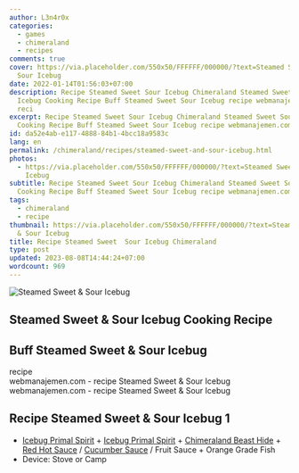```yaml
---
author: L3n4r0x
categories:
  - games
  - chimeraland
  - recipes
comments: true
cover: https://via.placeholder.com/550x50/FFFFFF/000000/?text=Steamed Sweet &
  Sour Icebug
date: 2022-01-14T01:56:03+07:00
description: Recipe Steamed Sweet Sour Icebug Chimeraland Steamed Sweet Sour
  Icebug Cooking Recipe Buff Steamed Sweet Sour Icebug recipe webmanajemen.com -
  reci
excerpt: Recipe Steamed Sweet Sour Icebug Chimeraland Steamed Sweet Sour Icebug
  Cooking Recipe Buff Steamed Sweet Sour Icebug recipe webmanajemen.com - reci
id: da52e4ab-e117-4888-84b1-4bcc18a9583c
lang: en
permalink: /chimeraland/recipes/steamed-sweet-and-sour-icebug.html
photos:
  - https://via.placeholder.com/550x50/FFFFFF/000000/?text=Steamed Sweet & Sour
    Icebug
subtitle: Recipe Steamed Sweet Sour Icebug Chimeraland Steamed Sweet Sour Icebug
  Cooking Recipe Buff Steamed Sweet Sour Icebug recipe webmanajemen.com - reci
tags:
  - chimeraland
  - recipe
thumbnail: https://via.placeholder.com/550x50/FFFFFF/000000/?text=Steamed Sweet
  & Sour Icebug
title: Recipe Steamed Sweet  Sour Icebug Chimeraland
type: post
updated: 2023-08-08T14:44:24+07:00
wordcount: 969
---
```


<link
  rel="stylesheet"
  href="https://rawcdn.githack.com/dimaslanjaka/Web-Manajemen/870a349/css/bootstrap-5-3-0-alpha3-wrapper.css"
/>
<section id="bootstrap-wrapper">
  <div data-bs-theme="dark">
    <div class="card mb-2">
      <div class="card-body">
        <div class="row g-0">
          <div class="col-sm-4 position-relative mb-2">
            <img
              src="https://via.placeholder.com/600"
              class="card-img fit-cover w-100 h-100"
              alt="Steamed Sweet &amp; Sour Icebug"
              data-fancybox="true"
            />
          </div>
          <div class="col-sm-8 mb-2">
            <div class="card-body">
              <div class="d-flex flex-row align-items-center mb-3">
                <h2 class="fs-5">
                  Steamed Sweet &amp; Sour Icebug Cooking Recipe
                </h2>
              </div>
              <h2 class="card-title fs-5">
                Buff Steamed Sweet &amp; Sour Icebug
              </h2>
              <div class="card-text"><ul></ul></div>
              <span class="badge rounded-pill">recipe</span>
            </div>
            <div class="card-footer text-end text-muted mt-auto">
              webmanajemen.com - recipe Steamed Sweet &amp; Sour Icebug
            </div>
          </div>
        </div>
      </div>
      <div class="card-footer text-end text-muted">
        webmanajemen.com - recipe Steamed Sweet &amp; Sour Icebug
      </div>
    </div>
    <div class="row mb-2">
      <div class="col-12 col-lg-6 recipe-item mb-2">
        <div class="card">
          <div class="card-body">
            <h2 class="card-title fs-5">
              Recipe Steamed Sweet &amp; Sour Icebug 1
            </h2>
            <div class="card-text">
              <ul>
                <li>
                  <a
                    class="text-decoration-none text-primary"
                    href="/chimeraland/materials/icebug-primal-spirit.html"
                    >Icebug Primal Spirit</a
                  ><span> + </span
                  ><a
                    class="text-decoration-none text-primary"
                    href="/chimeraland/materials/icebug-primal-spirit.html"
                    >Icebug Primal Spirit</a
                  ><span> + </span
                  ><a
                    class="text-decoration-none text-primary"
                    href="/chimeraland/materials/chimeraland-beast-hide.html"
                    >Chimeraland Beast Hide</a
                  ><span> + </span
                  ><a
                    class="text-decoration-none text-primary"
                    href="/chimeraland/recipes/red-hot-sauce.html"
                    >Red Hot Sauce</a
                  ><span> / </span
                  ><a
                    class="text-decoration-none text-primary"
                    href="/chimeraland/recipes/cucumber-sauce.html"
                    >Cucumber Sauce</a
                  ><span> / </span>Fruit Sauce<span> + </span>Orange Grade Fish
                </li>
                <li>Device: Stove or Camp</li>
              </ul>
            </div>
          </div>
        </div>
      </div>
    </div>
  </div>
</section>